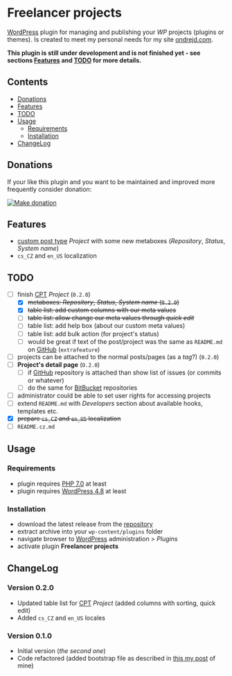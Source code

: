 # Freelancer projects

[WordPress][1] plugin for managing and publishing your _WP_ projects (plugins or themes). Is created to meet my personal needs for my site [ondrejd.com][2].

__This plugin is still under development and is not finished yet - see sections [Features](#features) and [TODO](#todo) for more details.__

## Contents

* [Donations](#donations)
* [Features](#features)
* [TODO](#todo)
* [Usage](#usage)
  - [Requirements](#requirements)
  - [Installation](#installation)
* [ChangeLog](#changelog)

## Donations

If your like this plugin and you want to be maintained and improved more frequently consider donation:

[![Make donation](https://www.paypalobjects.com/webstatic/paypalme/images/pp_logo_small.png "PayPal.Me, your link to getting paid")][6]

## Features

* [custom post type][8] _Project_ with some new metaboxes (_Repository_, _Status_, _System name_)
* `cs_CZ` and `en_US` localization

## TODO

- [ ] finish [CPT][8] _Project_ (`0.2.0`)
  - [x] ~~metaboxes: _Repository_, _Status_, _System name_ (`0.2.0`)~~
  - [x] ~~table list: add custom columns with our meta values~~
  - [ ] ~~table list: allow change our meta values through _quick edit_~~
  - [ ] table list: add help box (about our custom meta values)
  - [ ] table list: add bulk action (for project's status)
  - [ ] would be great if text of the post/project was the same as `README.md` on [GitHub][9] (`extrafeature`)
- [ ] projects can be attached to the normal posts/pages (as a _tag_?) (`0.2.0`)
- [ ] __Project's detail page__ (`O.2.0`)
  - [ ] if [GitHub][9] repository is attached than show list of issues (or commits or whatever)
  - [ ] do the same for [BitBucket][10] repositories
- [ ] administrator could be able to set user rights for accessing projects
- [ ] extend `README.md` with _Developers_ section about available hooks, templates etc.
- [x] ~~prepare `cs_CZ` and `en_US` localization~~
- [ ] `README.cz.md`

## Usage

### Requirements

* plugin requires [PHP 7.0][4] at least
* plugin requires [WordPress 4.8][3] at least

### Installation

* download the latest release from the [repository][5]
* extract archive into your `wp-content/plugins` folder
* navigate browser to [WordPress][1] administration > _Plugins_
* activate plugin __Freelancer projects__

## ChangeLog

### Version 0.2.0

* Updated table list for [CPT][8] _Project_ (added columns with sorting, quick edit)
* Added `cs_CZ` and `en_US` locales

### Version 0.1.0

* Initial version (_the second one_)
* Code refactored (added bootstrap file as described in [this my post][7] of mine)

[1]: https://wordpress.org/
[2]: https://ondrejd.com/
[3]: https://codex.wordpress.org/Version_4.8
[4]: https://php.net/
[5]: https://github.com/ondrejd/odwp-projects
[6]: https://www.paypal.me/ondrejd
[7]: https://ondrejd.com/XXX
[8]: https://developer.wordpress.org/reference/functions/register_post_type/
[9]: https://github.com/
[10]: https://bitbucket.org/
